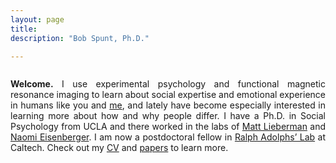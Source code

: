 ```yaml
---
layout: page
title: 
description: "Bob Spunt, Ph.D."

---
```


<div class="row" data-equalizer data-equalizer-mq="small-up">
<div class="large-2 columns" data-equalizer-watch></div>
<div class="large-8 columns" data-equalizer-watch>
<div class="panel">
     <p align="justify"><strong>Welcome.</strong> I use experimental psychology and functional magnetic resonance imaging to learn about social expertise and emotional experience in humans like you and <a href="http://www.spsp.org/blog/this-is-my-brain-on-social-cognition/" target="_blank">me</a>, and lately have become especially interested in learning more about how and why people differ. I have a Ph.D. in Social Psychology from UCLA and there worked in the labs of <a href="http://www.scn.ucla.edu/" target="_blank">Matt Lieberman</a> and <a href="http://sanlab.psych.ucla.edu/" target="_blank">Naomi Eisenberger</a>. I am now a postdoctoral fellow in <a href="http://www.emotion.caltech.edu/" target="_blank">Ralph Adolphs’ Lab</a> at Caltech. Check out my <a href="/cv/" target="_blank">CV</a> and <a href="/papers/" target="_blank">papers</a> to learn more.</p>
     </div>
</div>
<div class="large-2 columns" data-equalizer-watch></div>
